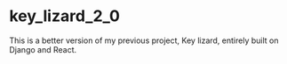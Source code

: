 # key_lizard_2_0
This is a better version of my previous project, Key lizard, entirely built on Django and React.
